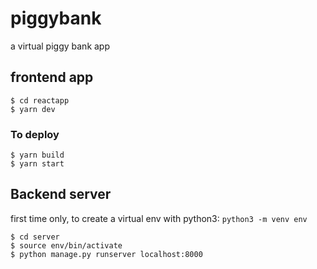 # piggybank
a virtual piggy bank app

## frontend app
```
$ cd reactapp
$ yarn dev
```

### To deploy
```
$ yarn build
$ yarn start
```

## Backend server
first time only, to create a virtual env with python3: `python3 -m venv env`
```
$ cd server
$ source env/bin/activate
$ python manage.py runserver localhost:8000
```

